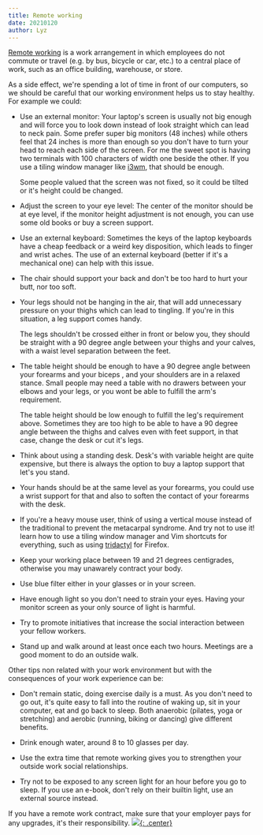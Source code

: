 ```yaml
---
title: Remote working
date: 20210120
author: Lyz
---
```


[Remote working](https://en.wikipedia.org/wiki/Telecommuting) is a work
arrangement in which employees do not commute or travel (e.g. by bus, bicycle or
car, etc.) to a central place of work, such as an office building, warehouse, or
store.

As a side effect, we're spending a lot of time in front of our computers, so we should
be careful that our working environment helps us to stay healthy. For example we
could:

* Use an external monitor: Your laptop's screen is usually not big enough and
    will force you to look down instead of look straight which can lead to neck
    pain. Some prefer super big monitors (48 inches) while others feel that 24
    inches is more than enough so you don't have to turn your head to reach each
    side of the screen. For me the sweet spot is having two terminals with 100
    characters of width one beside the other. If you use a tiling window manager
    like [i3wm](https://i3wm.org/), that should be enough.

    Some people valued that the screen was not fixed, so it could be tilted or
    it's height could be changed.

* Adjust the screen to your eye level: The center of the monitor should be at
    eye level, if the monitor height adjustment is not enough, you can use some
    old books or buy a screen support.

* Use an external keyboard: Sometimes the keys of the laptop keyboards have
    a cheap feedback or a weird key disposition, which leads to finger and wrist
    aches.  The use of an external keyboard (better if it's a mechanical one)
    can help with this issue.

* The chair should support your back and don't be too hard to hurt your butt, nor too
    soft.

* Your legs should not be hanging in the air, that will add unnecessary pressure on your
    thighs which can lead to tingling. If you're in this situation, a leg
    support comes handy.

    The legs shouldn't be crossed either in front or below you, they should be straight
    with a 90 degree angle between your thighs and your calves, with a waist level
    separation between the feet.

* The table height should be enough to have a 90 degree angle between your
    forearms and your biceps , and your shoulders are in a relaxed stance. Small
    people may need a table with no drawers between your elbows and your legs,
    or you wont be able to fulfill the arm's requirement.

    The table height should be low enough to fulfill the leg's requirement
    above. Sometimes they are too high to be able to have a 90 degree angle
    between the thighs and calves even with feet support, in that case, change
    the desk or cut it's legs.

* Think about using a standing desk. Desk's with variable height are quite
    expensive, but there is always the option to buy a laptop support that let's
    you stand.

* Your hands should be at the same level as your forearms, you could use a wrist
    support for that and also to soften the contact of your forearms with the
    desk.

* If you're a heavy mouse user, think of using a vertical mouse instead of the
    traditional to prevent the metacarpal syndrome. And try not to use it! learn
    how to use a tiling window manager and Vim shortcuts for everything, such as
    using [tridactyl](https://github.com/tridactyl/tridactyl) for Firefox.

* Keep your working place between 19 and 21 degrees centigrades, otherwise you
    may unawarely contract your body.

* Use blue filter either in your glasses or in your screen.

* Have enough light so you don't need to strain your eyes. Having your monitor
    screen as your only source of light is harmful.

* Try to promote initiatives that increase the social interaction between your
    fellow workers.

* Stand up and walk around at least once each two hours. Meetings are a good
    moment to do an outside walk.

Other tips non related with your work environment but with the consequences of
your work experience can be:

* Don't remain static, doing exercise daily is a must. As you don't need to go
    out, it's quite easy to fall into the routine of waking up, sit in your
    computer, eat and go back to sleep. Both anaerobic (pilates, yoga or
    stretching) and aerobic (running, biking or dancing) give different
    benefits.

* Drink enough water, around 8 to 10 glasses per day.

* Use the extra time that remote working gives you to strengthen your outside
    work social relationships.

* Try not to be exposed to any screen light for an hour before you go to sleep.
    If you use an e-book, don't rely on their builtin light, use an external
    source instead.

If you have a remote work contract, make sure that your employer pays for any
upgrades, it's their responsibility.
[![](not-by-ai.svg){: .center}](https://notbyai.fyi)

